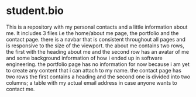 # student.bio
This is a repository with my personal contacts and a little information about me.
It includes 3 files i.e the home/about me page, the portfolio and the contact page.
there is a navbar that is consistent throughout all pages and is responsive to the size of the viewport.
the about me contains two rows, the first with the heading about me and the second row has an avatar of me and some background information of how i ended up in software engineering.
the portfolio page has no information for now because i am yet to create any content that i can attach to my name.
the contact page has two rows the first contains a heading and the second one is divided into two columns; a table with my actual email address in case anyone wants to contact me.
